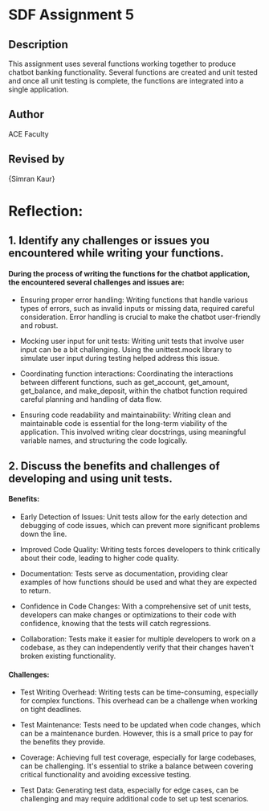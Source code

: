 # SDF Assignment 5

## Description
This assignment uses several functions working together to produce chatbot banking functionality.  Several functions 
are created and unit tested and once all unit testing is 
complete, the functions are integrated into a single application.

## Author
ACE Faculty

## Revised by
{Simran Kaur}



# Reflection:
## 1. Identify any challenges or issues you encountered while writing your functions.
#### During the process of writing the functions for the chatbot application, the encountered several challenges and issues are:

- Ensuring proper error handling: Writing functions that handle various types of errors, such as invalid inputs or missing data, required careful consideration. Error handling is crucial to make the chatbot user-friendly and robust.

- Mocking user input for unit tests: Writing unit tests that involve user input can be a bit challenging. Using the unittest.mock library to simulate user input during testing helped address this issue.

- Coordinating function interactions: Coordinating the interactions between different functions, such as get_account, get_amount, get_balance, and make_deposit, within the chatbot function required careful planning and handling of data flow.

- Ensuring code readability and maintainability: Writing clean and maintainable code is essential for the long-term viability of the application. This involved writing clear docstrings, using meaningful variable names, and structuring the code logically.

## 2. Discuss the benefits and challenges of developing and using unit tests.
#### Benefits:
- Early Detection of Issues: Unit tests allow for the early detection and debugging of code issues, which can prevent more significant problems down the line.

- Improved Code Quality: Writing tests forces developers to think critically about their code, leading to higher code quality.

- Documentation: Tests serve as documentation, providing clear examples of how functions should be used and what they are expected to return.

- Confidence in Code Changes: With a comprehensive set of unit tests, developers can make changes or optimizations to their code with confidence, knowing that the tests will catch regressions.

- Collaboration: Tests make it easier for multiple developers to work on a codebase, as they can independently verify that their changes haven't broken existing functionality.

#### Challenges:
- Test Writing Overhead: Writing tests can be time-consuming, especially for complex functions. This overhead can be a challenge when working on tight deadlines.

- Test Maintenance: Tests need to be updated when code changes, which can be a maintenance burden. However, this is a small price to pay for the benefits they provide.

- Coverage: Achieving full test coverage, especially for large codebases, can be challenging. It's essential to strike a balance between covering critical functionality and avoiding excessive testing.

- Test Data: Generating test data, especially for edge cases, can be challenging and may require additional code to set up test scenarios.